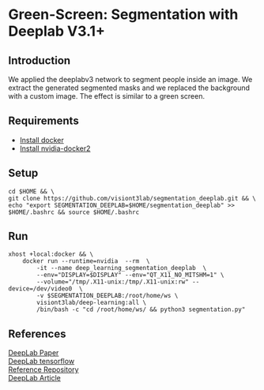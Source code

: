 # Green-Screen: Segmentation with Deeplab V3.1+

## Introduction
We applied the deeplabv3 network to segment people inside an image. We extract the generated segmented masks and we replaced the background with a custom image. The effect is similar to a green screen.

## Requirements

* [Install docker](https://www.digitalocean.com/community/tutorials/how-to-install-and-use-docker-on-ubuntu-18-04)
* [Install nvidia-docker2](https://github.com/NVIDIA/nvidia-docker)

## Setup

```
cd $HOME && \
git clone https://github.com/visiont3lab/segmentation_deeplab.git && \
echo "export SEGMENTATION_DEEPLAB=$HOME/segmentation_deeplab" >> $HOME/.bashrc && source $HOME/.bashrc
```

## Run

```
xhost +local:docker && \
    docker run --runtime=nvidia  --rm  \
        -it --name deep_learning_segmentation_deeplab  \
        --env="DISPLAY=$DISPLAY" --env="QT_X11_NO_MITSHM=1" \
        --volume="/tmp/.X11-unix:/tmp/.X11-unix:rw" --device=/dev/video0  \
        -v $SEGMENTATION_DEEPLAB:/root/home/ws \
        visiont3lab/deep-learning:all \
        /bin/bash -c "cd /root/home/ws/ && python3 segmentation.py"
```

## References
[DeepLab Paper](https://arxiv.org/pdf/1606.00915) <br>
[DeepLab tensorflow](https://github.com/tensorflow/models/tree/master/research/deeplab) <br>
[Reference Repository](https://github.com/Golbstein/Keras-segmentation-deeplab-v3.1) <br>
[DeepLab Article](https://www.novatec-gmbh.de/blog/semantic-segmentation-part-1-deeplab-v3/)

